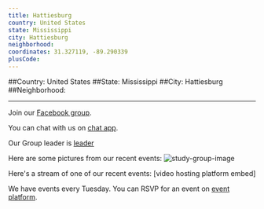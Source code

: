 ```yaml
---
title: Hattiesburg
country: United States
state: Mississippi
city: Hattiesburg
neighborhood: 
coordinates: 31.327119, -89.290339
plusCode:
---
```


##Country: United States
##State: Mississippi
##City: Hattiesburg
##Neighborhood: 
*****
Join our [Facebook group](https://www.facebook.com/groups/free.code.camp.Hattiesburg).

You can chat with us on [chat app]().

Our Group leader is [leader]()

Here are some pictures from our recent events:
![study-group-image]()

Here's a stream of one of our recent events:
[video hosting platform embed]

We have events every Tuesday. You can RSVP for an event on [event platform]().
